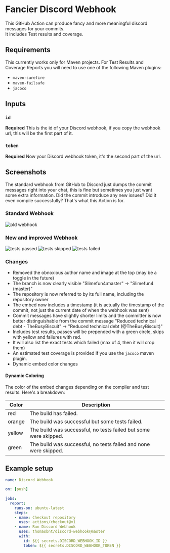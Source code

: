 # Fancier Discord Webhook
This GitHub Action can produce fancy and more meaningful discord messages for your commits.
<br>It includes Test results and coverage.

## Requirements
This currently works only for Maven projects.
For Test Results and Coverage Reports you will need to use one of the following Maven plugins:
* `maven-surefire`
* `maven-failsafe`
* `jacoco`

## Inputs

### `id`
**Required** This is the id of your Discord webhook, if you copy the webhook url, this will be the first part of it.

### `token`
**Required** Now your Discord webhook token, it's the second part of the url.

## Screenshots
The standard webhook from GitHub to Discord just dumps the commit messages right into your chat, this is fine but sometimes you just want some extra information. Did the commit introduce any new issues? Did it even compile successfully? That's what this Action is for.<br>

### Standard Webhook
![old webhook](https://raw.githubusercontent.com/Slimefun/discord-webhook/master/assets/old-webhook.png)

### New and improved Webhook
![tests passed](https://raw.githubusercontent.com/Slimefun/discord-webhook/master/assets/tests-passed.png)
![tests skipped](https://raw.githubusercontent.com/Slimefun/discord-webhook/master/assets/tests-skipped.png)
![tests failed](https://raw.githubusercontent.com/Slimefun/discord-webhook/master/assets/tests-failed.png)

### Changes
* Removed the obnoxious author name and image at the top (may be a toggle in the future)
* The branch is now clearly visible "Slimefun4:master" -> "Slimefun4 (master)"
* The repository is now referred to by its full name, including the repository owner
* The embed now includes a timestamp (it is actually the timestamp of the commit, not just the current date of when the webhook was sent)
* Commit messages have slightly shorter limits and the committer is now better distinguishable from the commit message "Reduced technical debt - TheBusyBiscuit" -> "Reduced technical debt (@TheBusyBiscuit)"
* Includes test results, passes will be prepended with a green circle, skips with yellow and failures with red.
* It will also list the exact tests which failed (max of 4, then it will crop them)
* An estimated test coverage is provided if you use the `jacoco` maven plugin.
* Dynamic embed color changes

#### Dynamic Coloring
The color of the embed changes depending on the compiler and test results. Here's a breakdown:

| Color | Description |
| ----- | ----------- |
| red | The build has failed. |
| orange | The build was successful but some tests failed. |
| yellow | The build was successful, no tests failed but some were skipped. |
| green | The build was successful, no tests failed and none were skipped. |

## Example setup

```yml
name: Discord Webhook

on: [push]
  
jobs:
  report:
    runs-on: ubuntu-latest
    steps:
    - name: Checkout repository
      uses: actions/checkout@v1
    - name: Run Discord Webhook
      uses: thomasbnt/discord-webhook@master
      with:
        id: ${{ secrets.DISCORD_WEBHOOK_ID }}
        token: ${{ secrets.DISCORD_WEBHOOK_TOKEN }}
```

